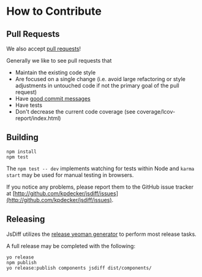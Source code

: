 # How to Contribute## Pull RequestsWe also accept [pull requests][pull-request]!Generally we like to see pull requests that- Maintain the existing code style- Are focused on a single change (i.e. avoid large refactoring or style adjustments in untouched code if not the primary goal of the pull request)- Have [good commit messages](http://tbaggery.com/2008/04/19/a-note-about-git-commit-messages.html)- Have tests- Don't decrease the current code coverage (see coverage/lcov-report/index.html)## Building```npm installnpm test````The `npm test -- dev` implements watching for tests within Node and `karma start` may be used for manual testing in browsers.If you notice any problems, please report them to the GitHub issue tracker at[http://github.com/kpdecker/jsdiff/issues](http://github.com/kpdecker/jsdiff/issues).## ReleasingJsDiff utilizes the [release yeoman generator][generator-release] to perform most release tasks.A full release may be completed with the following:```yo releasenpm publishyo release:publish components jsdiff dist/components/```[generator-release]: https://github.com/walmartlabs/generator-release[pull-request]: https://github.com/kpdecker/jsdiff/pull/new/master